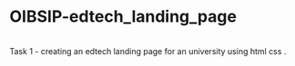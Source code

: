 # OIBSIP-edtech_landing_page
<br>
Task 1 -  creating an edtech landing page for an university using html css .

